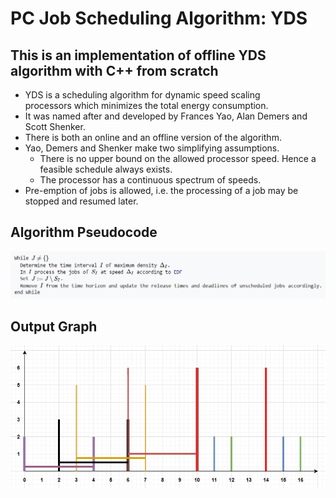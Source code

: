 # PC Job Scheduling Algorithm: YDS

## This is an implementation of offline YDS algorithm with C++ from scratch

* YDS is a scheduling algorithm for dynamic speed scaling processors which minimizes the total energy consumption.
* It was named after and developed by Frances Yao, Alan Demers and Scott Shenker.
* There is both an online and an offline version of the algorithm.
* Yao, Demers and Shenker make two simplifying assumptions. 
    * There is no upper bound on the allowed processor speed. Hence a feasible schedule always exists. 
    * The processor has a continuous spectrum of speeds.
* Pre-emption of jobs is allowed, i.e. the processing of a job may be stopped and resumed later.

## Algorithm Pseudocode

![Alt text](https://github.com/snat1505027/PC-Job-Scheduling/blob/master/yds.PNG?raw=true "Title")

## Output Graph

![Alt text](https://github.com/snat1505027/PC-Job-Scheduling/blob/master/YDS_bar.PNG?raw=true "Title")
